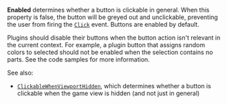 **Enabled** determines whether a button is clickable in general. When this
property is false, the button will be greyed out and unclickable,
preventing the user from firing the
[`Click`](https://create.roblox.com/docs/reference/engine/classes/PluginToolbarButton#Click) event. Buttons are enabled by
default.

Plugins should disable their buttons when the button action isn't relevant
in the current context. For example, a plugin button that assigns random
colors to selected should not be enabled when the selection contains no
parts. See the code samples for more information.

See also:

- [`ClickableWhenViewportHidden`](https://create.roblox.com/docs/reference/engine/classes/PluginToolbarButton#ClickableWhenViewportHidden),
which determines whether a button is clickable when the game view is
hidden (and not just in general)